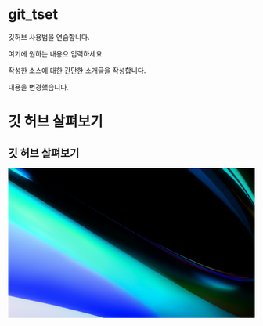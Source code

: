 # git_tset
깃허브 사용법을 연습합니다. 

여기에 원하는 내용으 입력하세요 

작성한 소스에 대한 간단한 소개글을 작성합니다.

내용을 변경했습니다. 

# 깃 허브 살펴보기 

## 깃 허브 살펴보기 

![mac image](./image/image.png)
